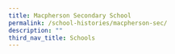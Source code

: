 ```yaml
---
title: Macpherson Secondary School
permalink: /school-histories/macpherson-sec/
description: ""
third_nav_title: Schools
---
```



